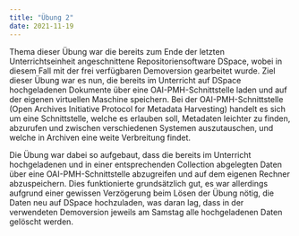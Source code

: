 ```yaml
---
title: "Übung 2"
date: 2021-11-19
---
```


Thema dieser Übung war die bereits zum Ende der letzten Unterrichtseinheit angeschnittene Repositoriensoftware DSpace, wobei in diesem Fall mit der frei verfügbaren Demoversion gearbeitet wurde. Ziel dieser Übung war es nun, die bereits im Unterricht auf DSpace hochgeladenen Dokumente über eine OAI-PMH-Schnittstelle laden und auf der eigenen virtuellen Maschine speichern. Bei der OAI-PMH-Schnittstelle (Open Archives Initiative Protocol for Metadata Harvesting) handelt es sich um eine Schnittstelle, welche es erlauben soll, Metadaten leichter zu finden, abzurufen und zwischen verschiedenen Systemen auszutauschen, und welche in Archiven eine weite Verbreitung findet. 

Die Übung war dabei so aufgebaut, dass die bereits im Unterricht hochgeladenen und in einer entsprechenden Collection abgelegten Daten über eine OAI-PMH-Schnittstelle abzugreifen und auf dem eigenen Rechner abzuspeichern. Dies funktionierte grundsätzlich gut, es war allerdings aufgrund einer gewissen Verzögerung beim Lösen der Übung nötig, die Daten neu auf DSpace hochzuladen, was daran lag, dass in der verwendeten Demoversion jeweils am Samstag alle hochgeladenen Daten gelöscht werden. 
